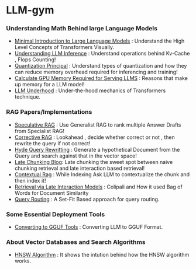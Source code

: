 # LLM-gym


### Understanding Math Behind large Language Models 
- [Minimal Introduction to Large Language Models](https://poloclub.github.io/transformer-explainer/) : Understand the High Level Concepts of Transformers Visually.
- [Understanding LLM Inference](https://kipp.ly/transformer-inference-arithmetic/) : Understand operations behind Kv-Cache , Flops Counting!
- [Quantization Principal](https://www.maartengrootendorst.com/blog/quantization/) : Understand types of quantization and how they can reduce memory overhead required for inferencing and training!
- [Calculate GPU Memory Required for Serving LLMS](https://www.substratus.ai/blog/calculating-gpu-memory-for-llm) : Reasons that make up memory for a LLM model!
- [LLM Underhood](https://bbycroft.net/llm) : Under-the-hood mechanics of Transformers technique.

### RAG Papers/Implementations
- [Speculative RAG](https://research.google/blog/speculative-rag-enhancing-retrieval-augmented-generation-through-drafting/) : Use Generalist RAG to rank multiple Answer Drafts from Specialist RAG!
- [Corrective RAG](https://langchain-ai.github.io/langgraph/tutorials/rag/langgraph_crag/) : Lookahead , decide whether correct or not , then rewrite the query if not correct!
- [Hyde Query Rewritting](https://www.pondhouse-data.com/blog/advanced-rag-hypothetical-document-embeddings) : Generate a hypothetical Document from the Query and search against that in the vector space!
- [Late Chunking Blog](https://weaviate.io/blog/late-chunking): Late chunking the sweet spot between naive chunking retrieval and late interaction based retrieval!
- [Contextual Rag](https://www.anthropic.com/news/contextual-retrieval) : While Indexing Ask LLM to contextualize the chunk and then index it!
- [Retrieval via Late Interaction Models](https://huggingface.co/blog/fsommers/document-similarity-colpali) : Colipali and How it used Bag of Words for Document Similarity
- [Query Routing](https://github.com/PrithivirajDamodaran/Route0x) : A Set-Fit Based approach for query routing.

### Some Essential Deployment Tools
- [Converting to GGUF Tools](https://www.substratus.ai/blog/converting-hf-model-gguf-model) : Converting LLM to GGUF Format.

### About Vector Databases and Search Algorithms
- [HNSW Algorithm](https://lukesalamone.github.io/posts/how-does-hnsw-work/) : It shows the intution behind how the HNSW algorithm works.
